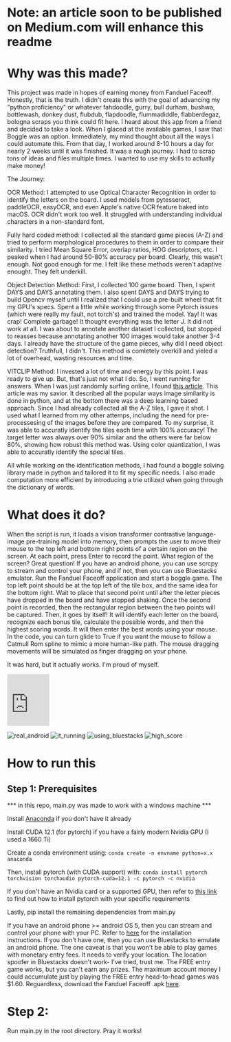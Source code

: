 # Note: an article soon to be published on Medium.com will enhance this readme

# Why was this made?

This project was made in hopes of earning money from Fanduel Faceoff. Honestly, that is the truth. I didn't create this with the goal of advancing my "python proficiency" or whatever fahdoodle, gurry, bull durham, bushwa, bottlewash, donkey dust, flubdub, flapdoodle, flummadiddle, flabberdegaz, bologna scraps you think could fit here. I heard about this app from a friend and decided to take a look. When I glaced at the available games, I saw that Boggle was an option. Immediately, my mind thought about all the ways I could automate this. From that day, I worked around 8-10 hours a day for nearly 2 weeks until it was finished. It was a rough journey. I had to scrap tons of ideas and files multiple times. I wanted to use my skills to actually make money!

The Journey:

OCR Method:
I attempted to use Optical Character Recognition in order to identify the letters on the board. I used models from pytesseract, paddleOCR, easyOCR, and even Apple's native OCR feature baked into macOS. OCR didn't work too well. It struggled with understanding individual characters in a non-standard font. 

Fully hard coded method:
I collected all the standard game pieces (A-Z) and tried to perform morphological procedures to them in order to compare their similarity. I tried Mean Square Error, overlap ratios, HOG descriptors, etc. I peaked when I had around 50-80% accuracy per board. Clearly, this wasn't enough. Not good enough for me. I felt like these methods weren't adaptive enought. They felt underkill.

Object Detection Method:
First, I collected 100 game board. Then, I spent DAYS and DAYS annotating them. I also spent DAYS and DAYS trying to build Opencv myself until I realized that I could use a pre-built wheel that fit my GPU's specs. Spent a little while working through some Pytorch issues (which were really my fault, not torch's) and trained the model. Yay! It was crap! Complete garbage! It thought everything was the letter J. It did not work at all. I was about to annotate another dataset I collected, but stopped to reasses because annotating another 100 images would take another 3-4 days. I already have the structure of the game pieces, why did I need object detection? Truthfull, I didn't. This method is comletely overkill and yieled a lot of overhead, wasting resources and time.

VITCLIP Method:
I invested a lot of time and energy by this point. I was ready to give up. But, that's just not what I do. So, I went running for answers. When I was just randomly surfing online, I found [this article](https://medium.com/scrapehero/exploring-image-similarity-approaches-in-python-b8ca0a3ed5a3#:~:text=Structural%20Similarity%20Index%20(SSIM),Python%20offers%20an%20SSIM%20implementation.). This article was my savior. It described all the popular ways image similarity is done in python, and at the bottom there was a deep learning based approach. Since I had already collected all the A-Z tiles, I gave it shot. I used what I learned from my other attemps, including the need for pre-processesing of the images before they are compared. To my surprise, it was able to accuratly identify the tiles each time with 100% accuracy! The target letter was always over 90% similar and the others were far below 80%, showing how robust this method was. Using color quantization, I was able to accuratly identify the special tiles.

All while working on the identification methods, I had found a boggle solving library made in python and tailored it to fit my specific needs. I also made computation more efficient by introducing a trie utilized when going through the dictionary of words. 




# What does it do?

When the script is run, it loads a vision transformer contrastive language-image pre-training model into memory, then prompts the user to move their mouse to the top left and bottom right points of a certain region on the screen. At each point, press Enter to record the point. What region of the screen? Great question! If you have an android phone, you can use scrcpy to stream and control your phone, and if not, then you can use Bluestacks emulator. Run the Fanduel Faceoff application and start a boggle game. The top left point should be at the top left of the tile box, and the same idea for the bottom right. Wait to place that second point until after the letter pieces have dropped in the board and have stopped shaking. Once the second point is recorded, then the rectangular region between the two points will be captured. Then, it goes by itself! It will identify each letter on the board, recognize each bonus tile, calculate the possible words, and then the highest scoring words. It will then enter the best words using your mouse. In the code, you can turn glide to True if you want the mouse to follow a Catmull Rom spline to mimic a more human-like path. The mouse dragging movements will be simulated as finger dragging on your phone. 

It was hard, but it actually works. I'm proud of myself.

<iframe src="https://onedrive.live.com/embed?resid=E50200881918EF62%2116189&authkey=!AHw3udgregzONy8" width="98" height="120" frameborder="0" scrolling="no"></iframe>

![real_android](https://github.com/evan-kolberg/fanduel_faceoff_boggle_ML/blob/main/proof/20240620_023628000_iOS.png?raw=true)
![it_running](https://github.com/evan-kolberg/fanduel_faceoff_boggle_ML/blob/main/proof/20240620_030933000_iOS.png?raw=true)
![using_bluestacks](https://github.com/evan-kolberg/fanduel_faceoff_boggle_ML/blob/main/proof/Screenshot%202024-06-18%20125100.png?raw=true)
![high_score](https://github.com/evan-kolberg/fanduel_faceoff_boggle_ML/blob/main/proof/Screenshot%202024-06-18%20143659.png?raw=true)



# How to run this

## Step 1: Prerequisites

*** in this repo, main.py was made to work with a windows machine ***

Install [Anaconda](https://www.anaconda.com/download/success) if you don't have it already

Install CUDA 12.1 (for pytorch) if you have a fairly modern Nvidia GPU (I used a 1660 Ti)

Create a conda environment using: `conda create -n envname python=x.x anaconda`

Then, install pytorch (with CUDA support) with:
`conda install pytorch torchvision torchaudio pytorch-cuda=12.1 -c pytorch -c nvidia`

If you don't have an Nvidia card or a supported GPU, then refer to
[this link](https://pytorch.org/) to find out how to install pytorch with your specific requirements

Lastly, pip install the remaining dependencies from main.py

If you have an android phone >= android OS 5, then you can stream and control your phone with your PC. Refer to [here](https://github.com/Genymobile/scrcpy/blob/master/doc/windows.md) for the installation instructions. If you don't have one, then you can use Bluestacks to emulate an android phone. The one caveat is that you won't be able to play games with monetary entry fees. It needs to verify your location. The location spoofer in Bluestacks doesn't work- I've tried, trust me. The FREE entry game works, but you can't earn any prizes. The maximum account money I could accumulate just by playing the FREE entry head-to-head games was $1.60. Reguardless, download the Fanduel Faceoff .apk [here](https://www.fanduel.com/android). 


# Step 2:

Run main.py in the root directory. Pray it works!
